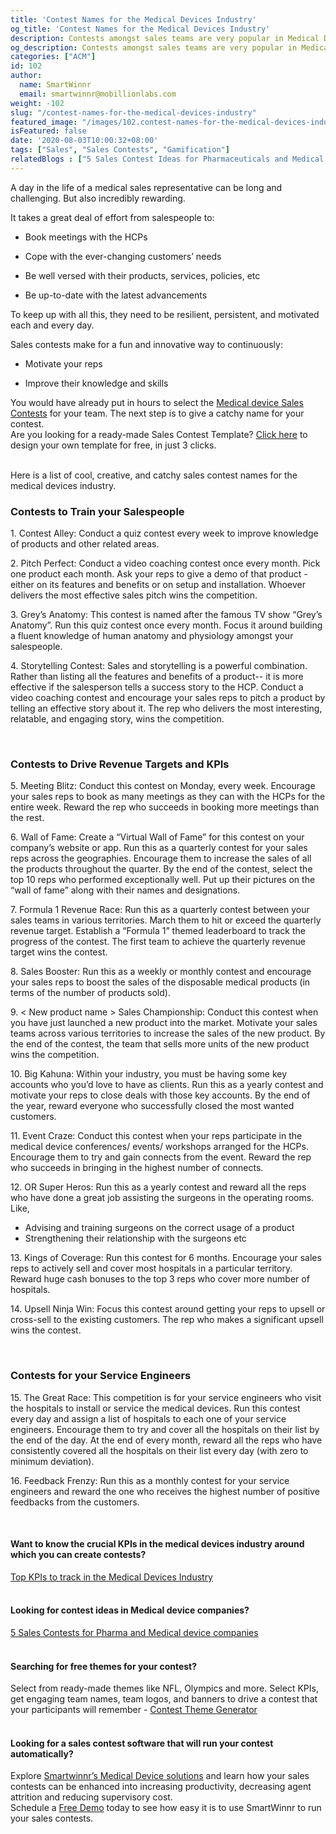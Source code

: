 ```yaml
---
title: 'Contest Names for the Medical Devices Industry'
og_title: 'Contest Names for the Medical Devices Industry'
description: Contests amongst sales teams are very popular in Medical Devices. It could be to drive sales targets or to make learning fun and exciting. Here are some cool, creative, and catchy sales contest names.
og_description: Contests amongst sales teams are very popular in Medical Devices. It could be to drive sales targets or to make learning fun and exciting. Here are some cool, creative, and catchy sales contest names.
categories: ["ACM"]
id: 102
author:
  name: SmartWinnr
  email: smartwinnr@mobillionlabs.com
weight: -102
slug: "/contest-names-for-the-medical-devices-industry"
featured_image: "/images/102.contest-names-for-the-medical-devices-industry.jpg"
isFeatured: false
date: '2020-08-03T10:00:32+08:00'
tags: ["Sales", "Sales Contests", "Gamification"]
relatedBlogs : ["5 Sales Contest Ideas for Pharmaceuticals and Medical Devices Companies", "Top 20 Sales Contest Names", "25 Creative Sales Team Names", "23 Sales incentive ideas to keep your sales team motivated", "Sales Contest Communication Template"]
---
```


A day in the life of a medical sales representative can be long and challenging. But also incredibly rewarding. 

It takes a great deal of effort from salespeople to:

* Book meetings with the HCPs

* Cope with the ever-changing customers’ needs

* Be well versed with their products, services, policies, etc

* Be up-to-date with the latest advancements

To keep up with all this, they need to be resilient, persistent, and motivated each and every day.

Sales contests make for a fun and innovative way to continuously: 

* Motivate your reps 

* Improve their knowledge and skills

<!-- <div class="ml_text_italic ml-margin-bottom10">Looking for some creative medical sales contest ideas? Read our article on <a href="https://www.smartwinnr.com/post/5-sales-contests-for-pharma-and-medical-device-companies/" target="_blank" class="ml-desc-text">5 Sales Contest Ideas for Pharmaceuticals and Medical Devices Companies</a></div>  

Once you select a contest idea that is suitable for your team and business scenario, you need to give it a catchy name.  -->

<div class="">You would have already put in hours to select the <a href="https://smartwinnr.com/post/5-sales-contests-for-pharma-and-medical-device-companies/" target="_blank" class="ml_custom_link">Medical device Sales Contests</a> for your team. The next step is to give a catchy name for your contest.</div>

<div class="ml_pro_tip ml-margin-top20">
  Are you looking for a ready-made <span class="ml_text_bold">Sales Contest Template?</span> <a href="https://tools.smartwinnr.com/#/contest-theme-generator" target="_blank" class="ml_custom_link">Click here</a> to design your own template for free, in just 3 clicks.
</div>

<br>

Here is a list of cool, creative, and catchy sales contest names for the medical devices industry.

### **Contests to Train your Salespeople**

<div class="ml-margin-left10">
  <p><span class="ml_text_bold"> 1. Contest Alley: </span>Conduct a quiz contest every week to <span class="ml_highlighted_text">improve knowledge of products</span> and other related areas.</p>
  <p><span class="ml_text_bold"> 2. Pitch Perfect: </span>Conduct a video coaching contest once every month. Pick one product each month. Ask your reps to give a demo of that product - either on its features and benefits or on setup and installation. Whoever delivers the most <span class="ml_highlighted_text">effective sales pitch</span> wins the competition. </p>
  <p><span class="ml_text_bold"> 3. Grey’s Anatomy: </span>This contest is named after the famous TV show “Grey’s Anatomy”. Run this quiz contest once every month. Focus it around building a fluent <span class="ml_highlighted_text">knowledge of human anatomy and physiology</span> amongst your salespeople.</p>
  <p><span class="ml_text_bold"> 4. Storytelling Contest: </span><span class="ml_highlighted_text">Sales and storytelling</span> is a powerful combination. Rather than listing all the features and benefits of a product-- it is more effective if the salesperson tells a success story to the HCP. Conduct a video coaching contest and encourage your sales reps to pitch a product by telling an effective story about it. The rep who delivers the most interesting, relatable, and engaging story, wins the competition.</p>
</div>

<!-- <div class="ml_text_italic ml-margin-bottom10">Use <a href="https://www.smartwinnr.com/product/targeted-learning/" target="_blank" class="ml-desc-text">SmartWinnr’s Gamified Training Platform</a> to drive your sales training initiatives effectively. You can <a href="https://www.smartwinnr.com/product/targeted-learning/" target="_blank" class="ml-desc-text">send regular knowledge reinforcements, conduct gamified quizzes, </a><a href="https://www.smartwinnr.com/product/sales-coaching/" target="_blank" class="ml-desc-text"> gamified video coaching sessions,</a>and more.</div> -->

<br>

### **Contests to Drive Revenue Targets and KPIs**

<div class="ml-margin-left10">
  <p><span class="ml_text_bold"> 5. Meeting Blitz: </span>Conduct this contest on Monday, every week. Encourage your sales reps to <span class="ml_highlighted_text">book as many meetings</span> as they can with the HCPs for the entire week. Reward the rep who succeeds in booking more meetings than the rest.</p>
  <p><span class="ml_text_bold"> 6. Wall of Fame: </span>Create a “Virtual Wall of Fame” for this contest on your company’s website or app. Run this as a quarterly contest for your sales reps across the geographies. Encourage them to increase the <span class="ml_highlighted_text">sales of all the products</span> throughout the quarter. By the end of the contest, select the top 10 reps who performed exceptionally well. Put up their pictures on the “wall of fame” along with their names and designations. </p>
  <p><span class="ml_text_bold"> 7. Formula 1 Revenue Race: </span>Run this as a quarterly contest between your sales teams in various territories. March them to hit or exceed the <span class="ml_highlighted_text">quarterly revenue target.</span> Establish a “Formula 1” themed leaderboard to track the progress of the contest. The first team to achieve the quarterly revenue target wins the contest.</p>
  <p><span class="ml_text_bold"> 8. Sales Booster: </span>Run this as a weekly or monthly contest and encourage your sales reps to boost the sales of the <span class="ml_highlighted_text">disposable</span> medical products (in terms of the number of products sold).</p>
  <p><span class="ml_text_bold"> 9. < New product name > Sales Championship: </span>Conduct this contest when you have just <span class="ml_highlighted_text">launched a new product</span> into the market. Motivate your sales teams across various territories to increase the sales of the new product. By the end of the contest, the team that sells more units of the new product wins the competition.</p>
  <p><span class="ml_text_bold"> 10. Big Kahuna: </span>Within your industry, you must be having some <span class="ml_highlighted_text">key accounts</span> who you’d love to have as clients. Run this as a yearly contest and motivate your reps to close deals with those key accounts. By the end of the year, reward everyone who successfully closed the most wanted customers.</p>
  <p><span class="ml_text_bold"> 11. Event Craze: </span>Conduct this contest when your reps participate in the medical device conferences/ events/ workshops arranged for the HCPs. Encourage them to try and <span class="ml_highlighted_text">gain connects from the event.</span> Reward the rep who succeeds in bringing in the highest number of connects. </p>
  <p><span class="ml_text_bold"> 12. OR Super Heros: </span>Run this as a yearly contest and reward all the reps who have done a great job <span class="ml_highlighted_text">assisting the surgeons</span> in the operating rooms. Like, </p>
  <ul>
    <li>Advising and training surgeons on the correct usage of a product</li>
    <li>Strengthening their relationship with the surgeons etc</li>
  </ul>
  <p><span class="ml_text_bold"> 13. Kings of Coverage: </span>Run this contest for 6 months. Encourage your sales reps to actively sell and <span class="ml_highlighted_text">cover most hospitals</span> in a particular territory. Reward huge cash bonuses to the top 3 reps who cover more number of hospitals. </p>
  <p><span class="ml_text_bold"> 14. Upsell Ninja Win: </span>Focus this contest around getting your reps to <span class="ml_highlighted_text">upsell or cross-sell to the existing customers.</span> The rep who makes a significant upsell wins the contest. </p>
</div>

<br>

### **Contests for your Service Engineers**

<div class="ml-margin-left10">
  <p><span class="ml_text_bold"> 15. The Great Race: </span>This competition is for your service engineers who visit the hospitals to install or service the medical devices. Run this contest every day and assign a list of hospitals to each one of your service engineers. Encourage them to try and <span class="ml_highlighted_text">cover all the hospitals on their list</span> by the end of the day. At the end of every month, reward all the reps who have consistently covered all the hospitals on their list every day (with zero to minimum deviation). </p>
  <p><span class="ml_text_bold"> 16. Feedback Frenzy: </span>Run this as a monthly contest for your service engineers and reward the one who receives the <span class="ml_highlighted_text">highest number of positive feedbacks from the customers.</span></p>
</div>

<!-- <div class="ml_text_italic ml-margin-bottom10">Once your contest is set, focus on communicating it effectively to your participants. Follow our <a href="https://www.smartwinnr.com/post/sales-contest-communication-template/" target="_blank" class="ml-desc-text">sales contest communication template</a> to announce the contest.</div>  

<div class="ml_text_italic ml-margin-bottom10">Wondering what awards to give to your contest winners? Read our article on <a href="https://www.smartwinnr.com/post/creative-employee-recognition-award-names/" target="_blank" class="ml-desc-text">creative employee recognition awards.</a></div>  

<div class="ml_text_italic ml-margin-bottom10">Worried about the additional work that’s going to hit your desk for this contest? Learn how <a href="https://www.smartwinnr.com/product/sales-contest/" target="_blank" class="ml-desc-text">SmartWinnr</a> can help you conduct these contests automatically, with no effort from you.</div> -->

<br>

#### **Want to know the crucial KPIs in the medical devices industry around which you can create contests?**

<div class="ml-margin-bottom10">
  <a href="" target="_blank" class="ml_custom_link">Top KPIs to track in the Medical Devices Industry</a>
</div>

<br>

#### **Looking for contest ideas in Medical device companies?**

<div class="ml-margin-bottom10"><a href="https://smartwinnr.com/post/5-sales-contests-for-pharma-and-medical-device-companies/" target="_blank" class="ml_custom_link">5 Sales Contests for Pharma and Medical device companies</a></div>

<br>

#### **Searching for free themes for your contest?**

<div class="ml-margin-bottom10">Select from ready-made themes like NFL, Olympics and more. Select KPIs, get engaging team names, team logos, and banners to drive a contest that your participants will remember - <a href="https://tools.smartwinnr.com/#/contest-theme-generator" target="_blank" class="ml_custom_link">Contest Theme Generator</a></div> 

<br>

#### **Looking for a sales contest software that will run your contest automatically?**

<div class="ml-margin-bottom10">Explore <a href="https://www.smartwinnr.com/solutions/medical-devices" target="_blank" class="ml_custom_link">Smartwinnr’s Medical Device solutions</a> and learn how your sales contests can be enhanced into increasing productivity, decreasing agent attrition and reducing supervisory cost.</div>

<div class="ml-margin-bottom10">Schedule a <a href="https://www.smartwinnr.com/request-demo/" target="_blank" class="ml_custom_link">Free Demo</a> today to see how easy it is to use SmartWinnr to run your sales contests. </div>